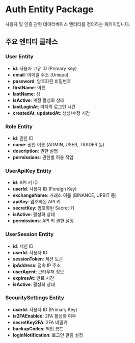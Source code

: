 # Auth Entity Package

사용자 및 인증 관련 데이터베이스 엔티티를 정의하는 패키지입니다.

## 주요 엔티티 클래스

### User Entity
- **id**: 사용자 고유 ID (Primary Key)
- **email**: 이메일 주소 (Unique)
- **password**: 암호화된 비밀번호
- **firstName**: 이름
- **lastName**: 성
- **isActive**: 계정 활성화 상태
- **lastLoginAt**: 마지막 로그인 시간
- **createdAt**, **updatedAt**: 생성/수정 시간

### Role Entity
- **id**: 권한 ID
- **name**: 권한 이름 (ADMIN, USER, TRADER 등)
- **description**: 권한 설명
- **permissions**: 권한별 허용 작업

### UserApiKey Entity
- **id**: API 키 ID
- **userId**: 사용자 ID (Foreign Key)
- **exchangeName**: 거래소 이름 (BINANCE, UPBIT 등)
- **apiKey**: 암호화된 API 키
- **secretKey**: 암호화된 Secret 키
- **isActive**: 활성화 상태
- **permissions**: API 키 권한 설정

### UserSession Entity
- **id**: 세션 ID
- **userId**: 사용자 ID
- **sessionToken**: 세션 토큰
- **ipAddress**: 접속 IP 주소
- **userAgent**: 브라우저 정보
- **expiresAt**: 만료 시간
- **isActive**: 활성화 상태

### SecuritySettings Entity
- **userId**: 사용자 ID (Primary Key)
- **is2FAEnabled**: 2FA 활성화 여부
- **secretKey2FA**: 2FA 비밀키
- **backupCodes**: 백업 코드
- **loginNotification**: 로그인 알림 설정